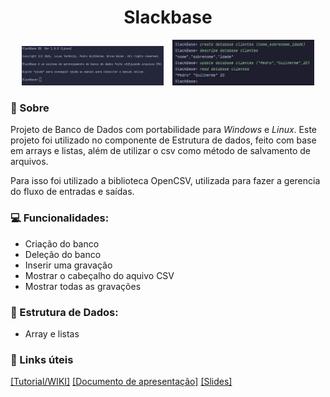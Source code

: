 <center>
<h1>Slackbase</h1>
</center>

<center>
<img src="resources/Screenshot From 2024-12-04 10-57-31.png" width="45%" style="display: inline-block; margin-right: 10px;">
<img src="resources/Screenshot From 2024-12-04 11-26-21.png" width="45%" style="display: inline-block;">
</center>


### 📕 Sobre
Projeto de Banco de Dados com portabilidade para *Windows* e *Linux*. Este projeto foi utilizado no componente de Estrutura de dados,
feito com base em arrays e listas, além de utilizar o csv como método de salvamento de arquivos.

Para isso foi utilizado a biblioteca OpenCSV, utilizada para fazer a gerencia do fluxo de entradas e saídas.

###  💻 Funcionalidades:

- Criação do banco
- Deleção do banco
- Inserir uma gravação
- Mostrar o cabeçalho do aquivo CSV
- Mostrar todas as gravações

### 📌 Estrutura de Dados:
- Array e listas

### 📖 Links úteis
[[Tutorial/WIKI]](https://github.com/baierbdev/slackbase/wiki)
[[Documento de apresentação]](https://docs.google.com/document/d/1JKxFwQGlsXZsAX-XS3doHt7kA6GHG8agOOOkB1--hs0/edit?usp=sharing)
[[Slides]](https://docs.google.com/presentation/d/119_X3JFvAa49qyT0d7ewS5-Zczh2iZoM5c0dR8LWlf8/)
